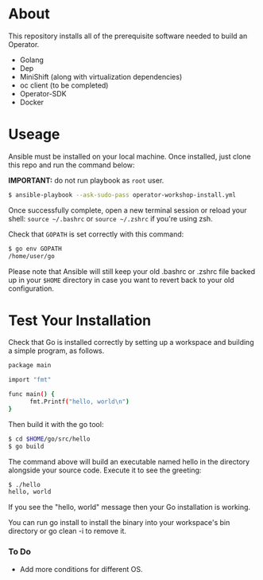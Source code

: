 # About

This repository installs all of the prerequisite software needed to build an Operator.
* Golang
* Dep
* MiniShift (along with virtualization dependencies)
* oc client (to be completed)
* Operator-SDK
* Docker

# Useage

Ansible must be installed on your local machine. Once installed, just clone this repo and run the command below:

**IMPORTANT:** do not run playbook as `root` user.

```bash
$ ansible-playbook --ask-sudo-pass operator-workshop-install.yml
```

Once successfully complete, open a new terminal session or reload your shell:
`source ~/.bashrc` or `source ~/.zshrc` if you're using zsh.

Check that `GOPATH` is set correctly with this command:

```bash
$ go env GOPATH
/home/user/go
```

Please note that Ansible will still keep your old .bashrc or .zshrc file backed up in your `$HOME` directory in case you want to revert back to your old configuration.

# Test Your Installation

Check that Go is installed correctly by setting up a workspace and building a simple program, as follows.

```bash
package main

import "fmt"

func main() {
      fmt.Printf("hello, world\n")
}
```

Then build it with the go tool:

```bash
$ cd $HOME/go/src/hello
$ go build
```

The command above will build an executable named hello in the directory alongside your source code. Execute it to see the greeting:

```bash
$ ./hello
hello, world
```

If you see the "hello, world" message then your Go installation is working.

You can run go install to install the binary into your workspace's bin directory or go clean -i to remove it.



### To Do
* Add more conditions for different OS.
